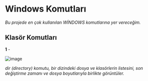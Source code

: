 # Windows Komutları

*Bu projede en çok kullanılan WİNDOWS komutlarına yer vereceğim.* 

## Klasör Komutları

**1** - 

![image](https://github.com/user-attachments/assets/ee57653b-3913-474b-9977-9cee1423bbe2)

*dir (directory) komutu, bir dizindeki dosya ve klasörlerin listesini, son değiştirme zamanı ve dosya boyutlarıyla birlikte görüntüler.*


